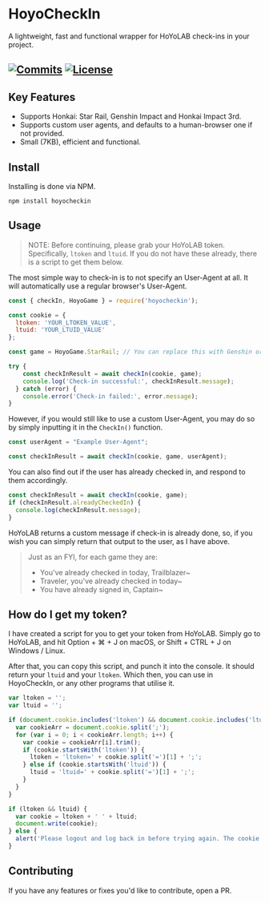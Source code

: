 # HoyoCheckIn

A lightweight, fast and functional wrapper for HoYoLAB check-ins in your project.

[![Commits](https://img.shields.io/github/last-commit/Pixlox/hoyocheckin?style=for-the-badge)](https://img.shields.io/github/last-commit/Pixlox/hoyocheckin?style=for-the-badge)
[![License](https://img.shields.io/npm/l/hoyocheckin?style=for-the-badge)](https://img.shields.io/npm/l/hoyocheckin?style=for-the-badge)
---
## Key Features
- Supports Honkai: Star Rail, Genshin Impact and Honkai Impact 3rd.
- Supports custom user agents, and defaults to a human-browser one if not provided.
- Small (7KB), efficient and functional.

## Install
Installing is done via NPM. 
```
npm install hoyocheckin
```

## Usage
> NOTE: Before continuing, please grab your HoYoLAB token. Specifically, ```ltoken``` and ```ltuid```. If you do not have these already, there is a script to get them below.

The most simple way to check-in is to not specify an User-Agent at all. It will automatically use a regular browser's User-Agent.

```js
const { checkIn, HoyoGame } = require('hoyocheckin');

const cookie = {
  ltoken: 'YOUR_LTOKEN_VALUE',
  ltuid: 'YOUR_LTUID_VALUE'
};

const game = HoyoGame.StarRail; // You can replace this with Genshin or HKImpact, for those respective games.

try {
    const checkInResult = await checkIn(cookie, game);
    console.log('Check-in successful:', checkInResult.message);
  } catch (error) {
    console.error('Check-in failed:', error.message);
}
```

However, if you would still like to use a custom User-Agent, you may do so by simply inputting it in the ```CheckIn()``` function.

```js
const userAgent = "Example User-Agent";

const checkInResult = await checkIn(cookie, game, userAgent);
```

You can also find out if the user has already checked in, and respond to them accordingly.

```js
const checkInResult = await checkIn(cookie, game);
if (checkInResult.alreadyCheckedIn) {
  console.log(checkInResult.message);
}
```

HoYoLAB returns a custom message if check-in is already done, so, if you wish you can simply return that output to the user, as I have above.

> Just as an FYI, for each game they are:
>- You've already checked in today, Trailblazer~
>- Traveler, you've already checked in today~
>- You have already signed in, Captain~


## How do I get my token?

I have created a script for you to get your token from HoYoLAB. Simply go to HoYoLAB, and hit Option + ⌘ + J on macOS, or Shift + CTRL + J on Windows / Linux.

After that, you can copy this script, and punch it into the console. It should return your ```ltuid``` and your ```ltoken```. Which then, you can use in HoyoCheckIn, or any other programs that utilise it.

```js
var ltoken = '';
var ltuid = '';

if (document.cookie.includes('ltoken') && document.cookie.includes('ltuid')) {
  var cookieArr = document.cookie.split(';');
  for (var i = 0; i < cookieArr.length; i++) {
    var cookie = cookieArr[i].trim();
    if (cookie.startsWith('ltoken')) {
      ltoken = 'ltoken=' + cookie.split('=')[1] + ';';
    } else if (cookie.startsWith('ltuid')) {
      ltuid = 'ltuid=' + cookie.split('=')[1] + ';';
    }
  }
}

if (ltoken && ltuid) {
  var cookie = ltoken + ' ' + ltuid;
  document.write(cookie);
} else {
  alert('Please logout and log back in before trying again. The cookie is currently expired or invalid!');
}
```

## Contributing

If you have any features or fixes you'd like to contribute, open a PR.





